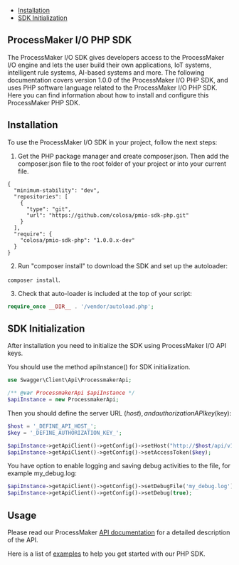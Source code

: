* [Installation](#markdown-header-installation)
* [SDK Initialization](#markdown-header-sdk-initialization)


## ProcessMaker I/O PHP SDK

The ProcessMaker I/O SDK gives developers access to the ProcessMaker I/O engine and lets the user build their own applications, IoT systems, intelligent rule systems, AI-based systems and more.
The following documentation covers version 1.0.0 of the ProcessMaker I/O PHP SDK, and uses PHP software language related to the ProcessMaker I/O PHP SDK. Here you can find information about how to install and configure this ProcessMaker PHP SDK.

## Installation

To use the ProcessMaker I/O SDK in your project, follow the next steps:

1. Get the PHP package manager and create composer.json. Then add the composer.json file to the root folder of your project or into your current file.

```
{
  "minimum-stability": "dev",
  "repositories": [
    {
      "type": "git",
      "url": "https://github.com/colosa/pmio-sdk-php.git"
    }
  ],
  "require": {
    "colosa/pmio-sdk-php": "1.0.0.x-dev"
  }
}
```

2.  Run "composer install" to download the SDK and set up the autoloader:

`composer install`.

3. Check that auto-loader is included at the top of your script:

```php
require_once __DIR__ . '/vendor/autoload.php';
```

## SDK Initialization

After installation you need to initialize the SDK using ProcessMaker I/O API keys.

You should use the method apiInstance() for SDK initialization.

```php
use Swagger\Client\Api\ProcessmakerApi;

/** @var ProcessmakerApi $apiInstance */
$apiInstance = new ProcessmakerApi;
```
Then you should define the server URL ($host), and authorization API key ($key):

```php
$host = '_DEFINE_API_HOST_';
$key = '_DEFINE_AUTHORIZATION_KEY_';

$apiInstance->getApiClient()->getConfig()->setHost("http://$host/api/v1");
$apiInstance->getApiClient()->getConfig()->setAccessToken($key);
```
You have option to enable logging and saving debug activities to the file, for example my_debug.log:

```php
$apiInstance->getApiClient()->getConfig()->setDebugFile('my_debug.log');
$apiInstance->getApiClient()->getConfig()->setDebug(true);
```

## Usage 

Please read our ProcessMaker [API documentation](https://colosa.github.io/pmio-api-doc/) for a detailed description of the API.

Here is a list of [examples](USAGE.md) to help you get started with our PHP SDK.